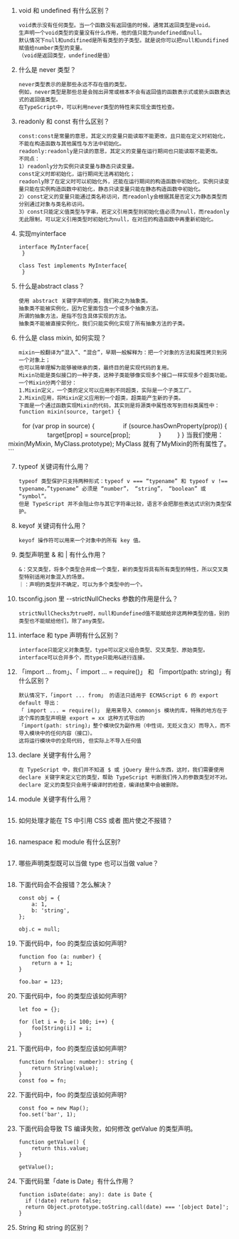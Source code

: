 1. void 和 undefined 有什么区别？

      ```
      void表示没有任何类型。当一个函数没有返回值的时候，通常其返回类型是void。
      生声明一个void类型的变量没有什么作用，他的值只能为undefined或null。
      默认情况下null和undifined是所有类型的子类型。就是说你可以把null和undifined赋值给number类型的变量。
      （void是返回类型，undefined是值）                                                        
      ```

2. 什么是 never 类型？

      ```                                                             
      never类型表示的是那些永远不存在值的类型。
      例如，never类型是那些总是会抛出异常或根本不会有返回值的函数表示式或箭头函数表达式的返回值类型。
      在TypeScript中，可以利用never类型的特性来实现全面性检查。
      ```

3. readonly 和 const 有什么区别？

      ```   
      const:const是常量的意思，其定义的变量只能读取不能更改，且只能在定义时初始化，不能在构造函数与其他属性与方法中初始化。
      readonly:readonly是只读的意思，其定义的变量在运行期间也只能读取不能更改。
      不同点：
      1）readonly分为实例只读变量与静态只读变量。
      const定义时即初始化，运行期间无法再初始化；
      readonly除了在定义时可以初始化外，还能在运行期间的构造函数中初始化，实例只读变量只能在实例构造函数中初始化，静态只读变量只能在静态构造函数中初始化。
      2）const定义的变量只能通过类名称访问，而readonly会根据其是否定义为静态类型而分别通过对象与类名称访问。
      3）const只能定义值类型与字串，若定义引用类型则初始化值必须为null，而readonly无此限制，可以定义引用类型时初始化为null，在对应的构造函数中再重新初始化。
      ```

4. 实现myinterface

      ```                                                             
      interface MyInterface{
       }

      class Test implements MyInterface{
       }
      ```

5. 什么是abstract class？

      ```                                                             
      使用 abstract 关键字声明的类，我们称之为抽象类。
      抽象类不能被实例化，因为它里面包含一个或多个抽象方法。
      所谓的抽象方法，是指不包含具体实现的方法。
      抽象类不能被直接实例化，我们只能实例化实现了所有抽象方法的子类。
      ```

6. 什么是 class mixin, 如何实现？

      ```                                                             
      mixin一般翻译为“混入”、“混合”，早期一般解释为：把一个对象的方法和属性拷贝到另一个对象上；
      也可以简单理解为能够被继承的类，最终目的是实现代码的复用。
      Mixin功能是类似接口的一种子类，这种子类能够像实现多个接口一样实现多个超类功能。
      一个Mixin分两个部分：
      1.Mixin定义，一个类的定义可以应用到不同超类，实际是一个子类工厂。
      2.Mixin应用，将Mixin定义应用到一个超类，超类能产生新的子类。
      下面是一个通过函数实现Mixin的代码，其实则是将源类中属性改写到目标类属性中：
      function mixin(source, target) {
　　     for (var prop in source) {
　　　　    if (source.hasOwnProperty(prop)) {
　　　　　　 target[prop] = source[prop];
　　　　    }
　　     }
      }
      当我们使用：
      mixin(MyMixin, MyClass.prototype);
      MyClass 就有了MyMixin的所有属性了。
      ```

7. typeof 关键词有什么用？

      ```                                                             
      typeof 类型保护只支持两种形式：typeof v === “typename” 和 typeof v !== typename，”typename” 必须是 “number”， “string”， “boolean” 或 “symbol”。 
      但是 TypeScript 并不会阻止你与其它字符串比较，语言不会把那些表达式识别为类型保护。
      ```

8. keyof 关键词有什么用？

      ```                                                             
      keyof 操作符可以用来一个对象中的所有 key 值。
      ```

9. 类型声明里 & 和 | 有什么作用？

      ```                                                             
      &：交叉类型，将多个类型合并成一个类型，新的类型将具有所有类型的特性，所以交叉类型特别适用对象混入的场景。
      ｜：声明的类型并不确定，可以为多个类型中的一个。
      ```

10. tsconfig.json 里 --strictNullChecks 参数的作用是什么？

      ```                                                             
      strictNullChecks为true时，null和undefined值不能赋给非这两种类型的值，别的类型也不能赋给他们，除了any类型。
      ```

11. interface 和 type 声明有什么区别？

      ```                                                             
      interface只能定义对象类型，type可以定义组合类型、交叉类型、原始类型。
      interface可以合并多个，而type只能用&进行连接。
      ```

12. 「import ... from」、「 import ... = require()」 和 「import(path: string)」有什么区别？

      ```                                                             
      默认情况下，「import ... from」 的语法只适用于 ECMAScript 6 的 export default 导出：
     「 import ... = require()」 是用来导入 commonjs 模块的库，特殊的地方在于这个库的类型声明是 export = xx 这种方式导出的
     「import(path: string)」整个模块仅为副作用（中性词，无贬义含义）而导入，而不导入模块中的任何内容（接口）。 
     这将运行模块中的全局代码, 但实际上不导入任何值

      ```

13. declare 关键字有什么用？

      ```                                                             
      在 TypeScript 中，我们并不知道 $ 或 jQuery 是什么东西，这时，我们需要使用 declare 关键字来定义它的类型，帮助 TypeScript 判断我们传入的参数类型对不对。declare 定义的类型只会用于编译时的检查，编译结果中会被删除。
      ```

14. module 关键字有什么用？

      ```                                                             
      
      ```

15. 如何处理才能在 TS 中引用 CSS 或者 图片使之不报错？

      ```                                                             
      
      ```

16. namespace 和 module 有什么区别?

      ```                                                             
      
      ```

17. 哪些声明类型既可以当做 type 也可以当做 value？

      ```                                                             
      
      ```
      
18. 下面代码会不会报错？怎么解决？

      ```                                                             
      const obj = {
          a: 1,
          b: 'string',
      };

      obj.c = null;
      ```
      
19. 下面代码中，foo 的类型应该如何声明?

      ```     
      function foo (a: number) {
          return a + 1;
      }

      foo.bar = 123;    
      
      ```     
      
20. 下面代码中，foo 的类型应该如何声明?

      ```     
      let foo = {};

      for (let i = 0; i< 100; i++) {
          foo[String(i)] = i;
      }  
      
      ```       
      
21. 下面代码中，foo 的类型应该如何声明?

      ```     
      function fn(value: number): string {
          return String(value);
      }
      const foo = fn;
      
      ```   
      
22. 下面代码中，foo 的类型应该如何声明?

      ```     
      const foo = new Map();
      foo.set('bar', 1);
      
      ```   
      
23. 下面代码会导致 TS 编译失败，如何修改 getValue 的类型声明。

      ```     
      function getValue() {
          return this.value;
      }

      getValue();
      
      ```       
      
24. 下面代码里「date is Date」有什么作用？

      ```   
      function isDate(date: any): date is Date {
        if (!date) return false;
        return Object.prototype.toString.call(date) === '[object Date]';
      }
      
      ```         
      
25. String 和 string 的区别？

      ```                                                             
      
      ```  
